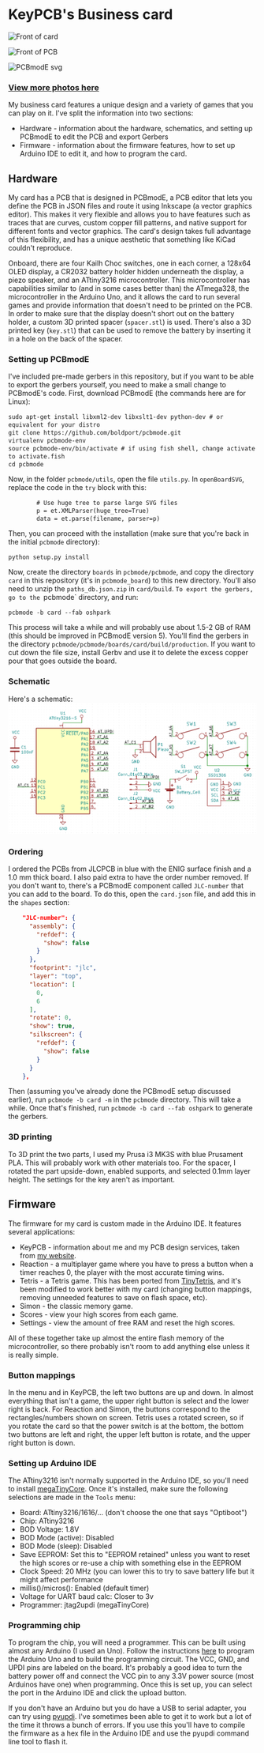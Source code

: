 # KeyPCB's Business card

![Front of card](https://keypcb.xyz/Content/resources/card%201.JPG)

![Front of PCB](https://keypcb.xyz/Content/resources/card%204.JPG)

![PCBmodE svg](https://i.vgy.me/M6qAQc.png)

### [View more photos here](photos.md)

My business card features a unique design and a variety of games that you can play on it. I've split the information into two sections:

 - Hardware - information about the hardware, schematics, and setting up PCBmodE to edit the PCB and export Gerbers
 - Firmware - information about the firmware features, how to set up Arduino IDE to edit it, and how to program the card.

## Hardware
My card has a PCB that is designed in PCBmodE, a PCB editor that lets you define the PCB in JSON files and route it using Inkscape (a vector graphics editor). This makes it very flexible and allows you to have features such as traces that are curves, custom copper fill patterns, and native support for different fonts and vector graphics. The card's design takes full advantage of this flexibility, and has a unique aesthetic that something like KiCad couldn't reproduce. 

Onboard, there are four Kailh Choc switches, one in each corner, a 128x64 OLED display, a CR2032 battery holder hidden underneath the display, a piezo speaker, and an ATtiny3216 microcontroller. This microcontroller has capabilities similar to (and in some cases better than) the ATmega328, the microcontroller in the Arduino Uno, and it allows the card to run several games and provide information that doesn't need to be printed on the PCB. In order to make sure that the display doesn't short out on the battery holder, a custom 3D printed spacer (`spacer.stl`) is used. There's also a 3D printed key (`key.stl`) that can be used to remove the battery by inserting it in a hole on the back of the spacer. 

### Setting up PCBmodE
I've included pre-made gerbers in this repository, but if you want to be able to export the gerbers yourself, you need to make a small change to PCBmodE's code. First, download PCBmodE (the commands here are for Linux):

```
sudo apt-get install libxml2-dev libxslt1-dev python-dev # or equivalent for your distro
git clone https://github.com/boldport/pcbmode.git
virtualenv pcbmode-env
source pcbmode-env/bin/activate # if using fish shell, change activate to activate.fish
cd pcbmode
```

Now, in the folder `pcbmode/utils`, open the file `utils.py`. In `openBoardSVG`, replace the code in the `try` block with this:

```
        # Use huge tree to parse large SVG files
        p = et.XMLParser(huge_tree=True)
        data = et.parse(filename, parser=p)
```

Then, you can proceed with the installation (make sure that you're back in the initial `pcbmode` directory):

```
python setup.py install
```

Now, create the directory `boards` in `pcbmode/pcbmode`, and copy the directory `card` in this repository (it's in `pcbmode_board`) to this new directory. You'll also need to unzip the `paths_db.json.zip` in `card/build`. `To export the gerbers, go to the `pcbmode` directory, and run:

```
pcbmode -b card --fab oshpark
```

This process will take a while and will probably use about 1.5-2 GB of RAM (this should be improved in PCBmodE version 5). You'll find the gerbers in the directory `pcbmode/pcbmode/boards/card/build/production`. If you want to cut down the file size, install Gerbv and use it to delete the excess copper pour that goes outside the board. 

### Schematic
Here's a schematic:
![Schematic](schematic.png)

### Ordering
I ordered the PCBs from JLCPCB in blue with the ENIG surface finish and a 1.0 mm thick board. I also paid extra to have the order number removed. If you don't want to, there's a PCBmodE component called `JLC-number` that you can add to the board. To do this, open the `card.json` file, and add this in the `shapes` section:

```json
    "JLC-number": {
      "assembly": {
        "refdef": {
          "show": false
        }
      }, 
      "footprint": "jlc", 
      "layer": "top", 
      "location": [
        0, 
        6
      ], 
      "rotate": 0, 
      "show": true, 
      "silkscreen": {
        "refdef": {
          "show": false
        }
      }
    },
```

Then (assuming you've already done the PCBmodE setup discussed earlier), run `pcbmode -b card -m` in the `pcbmode` directory. This will take a while. Once that's finished, run `pcbmode -b card --fab oshpark` to generate the gerbers.

### 3D printing
To 3D print the two parts, I used my Prusa i3 MK3S with blue Prusament PLA. This will probably work with other materials too. For the spacer, I rotated the part upside-down, enabled supports, and selected 0.1mm layer height. The settings for the key aren't as important.

## Firmware
The firmware for my card is custom made in the Arduino IDE. It features several applications:

 - KeyPCB - information about me and my PCB design services, taken from [my website](https://keypcb.xyz).
 - Reaction - a multiplayer game where you have to press a button when a timer reaches 0, the player with the most accurate timing wins.
 - Tetris - a Tetris game. This has been ported from [TinyTetris](https://github.com/AJRussell/Tiny-Tetris), and it's been modified to work better with my card (changing button mappings, removing unneeded features to save on flash space, etc).
 - Simon - the classic memory game.
 - Scores - view your high scores from each game.
 - Settings - view the amount of free RAM and reset the high scores.

All of these together take up almost the entire flash memory of the microcontroller, so there probably isn't room to add anything else unless it is really simple.

### Button mappings
In the menu and in KeyPCB, the left two buttons are up and down. In almost everything that isn't a game, the upper right button is select and the lower right is back. For Reaction and Simon, the buttons correspond to the rectangles/numbers shown on screen. Tetris uses a rotated screen, so if you rotate the card so that the power switch is at the bottom, the bottom two buttons are left and right, the upper left button is rotate, and the upper right button is down.

### Setting up Arduino IDE
The ATtiny3216 isn't normally supported in the Arduino IDE, so you'll need to install [megaTinyCore](https://github.com/SpenceKonde/megaTinyCore/blob/master/Installation.md). Once it's installed, make sure the following selections are made in the `Tools` menu:

 - Board: ATtiny3216/1616/... (don't choose the one that says "Optiboot")
 - Chip: ATtiny3216
 - BOD Voltage: 1.8V
 - BOD Mode (active): Disabled
 - BOD Mode (sleep): Disabled
 - Save EEPROM: Set this to "EEPROM retained" unless you want to reset the high scores or re-use a chip with something else in the EEPROM
 - Clock Speed: 20 MHz (you can lower this to try to save battery life but it might affect performance
 - millis()/micros(): Enabled (default timer)
 - Voltage for UART baud calc: Closer to 3v
 - Programmer: jtag2updi (megaTinyCore)

### Programming chip
To program the chip, you will need a programmer. This can be built using almost any Arduino (I used an Uno). Follow the instructions [here](https://github.com/SpenceKonde/jtag2updi) to program the Arduino Uno and to build the programming circuit. The VCC, GND, and UPDI pins are labeled on the board. It's probably a good idea to turn the battery power off and connect the VCC pin to any 3.3V power source (most Arduinos have one) when programming. Once this is set up, you can select the port in the Arduino IDE and click the upload button. 

If you don't have an Arduino but you do have a USB to serial adapter, you can try using [pyupdi](https://github.com/mraardvark/pyupdi). I've sometimes been able to get it to work but a lot of the time it throws a bunch of errors. If you use this you'll have to compile the firmware as a hex file in the Arduino IDE and use the pyupdi command line tool to flash it. 
